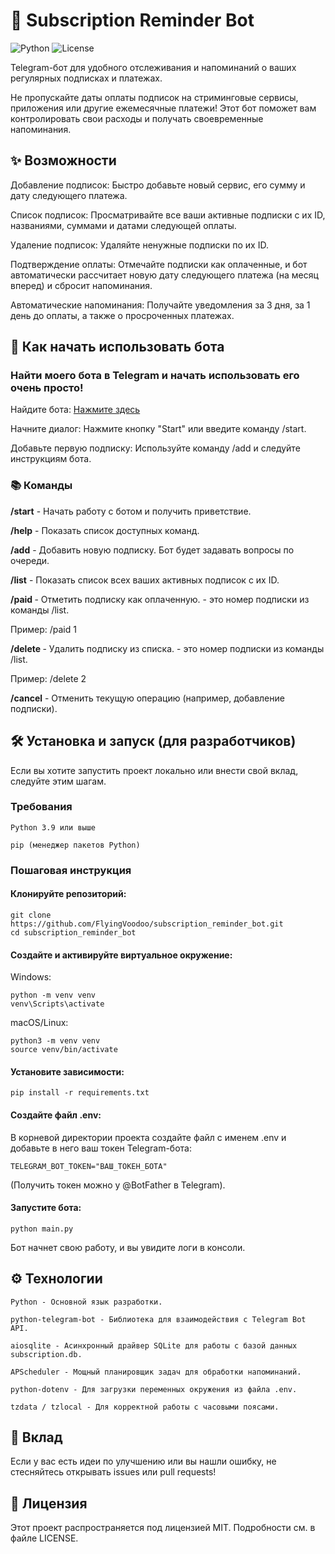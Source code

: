 # **🤖 Subscription Reminder Bot**
![Python](https://img.shields.io/badge/python-3.9+-blue.svg)
![License](https://img.shields.io/badge/license-MIT-green.svg)

Telegram-бот для удобного отслеживания и напоминаний о ваших регулярных подписках и платежах.

Не пропускайте даты оплаты подписок на стриминговые сервисы, приложения или другие ежемесячные платежи! Этот бот поможет вам контролировать свои расходы и получать своевременные напоминания.

## **✨ Возможности**

Добавление подписок: Быстро добавьте новый сервис, его сумму и дату следующего платежа.

Список подписок: Просматривайте все ваши активные подписки с их ID, названиями, суммами и датами следующей оплаты.

Удаление подписок: Удаляйте ненужные подписки по их ID.

Подтверждение оплаты: Отмечайте подписки как оплаченные, и бот автоматически рассчитает новую дату следующего платежа (на месяц вперед) и сбросит напоминания.

Автоматические напоминания: Получайте уведомления за 3 дня, за 1 день до оплаты, а также о просроченных платежах.

## **🚀 Как начать использовать бота**

### **Найти моего бота в Telegram и начать использовать его очень просто!**

Найдите бота: [Нажмите здесь](https://t.me/MySubsReminder_bot)

Начните диалог: Нажмите кнопку "Start" или введите команду /start.

Добавьте первую подписку: Используйте команду /add и следуйте инструкциям бота.

### **📚 Команды**

**/start** - Начать работу с ботом и получить приветствие.

**/help** - Показать список доступных команд.

**/add** - Добавить новую подписку. Бот будет задавать вопросы по очереди.

**/list** - Показать список всех ваших активных подписок с их ID.

**/paid <ID>** - Отметить подписку как оплаченную. <ID> - это номер подписки из команды /list.

  Пример: /paid 1

**/delete <ID>** - Удалить подписку из списка. <ID> - это номер подписки из команды /list.

  Пример: /delete 2

**/cancel** - Отменить текущую операцию (например, добавление подписки).

## **🛠️ Установка и запуск (для разработчиков)**

Если вы хотите запустить проект локально или внести свой вклад, следуйте этим шагам.

### **Требования**

    Python 3.9 или выше

    pip (менеджер пакетов Python)

### **Пошаговая инструкция**

#### **Клонируйте репозиторий:**

    git clone https://github.com/FlyingVoodoo/subscription_reminder_bot.git
    cd subscription_reminder_bot

#### **Создайте и активируйте виртуальное окружение:**

Windows:

    python -m venv venv
    venv\Scripts\activate

macOS/Linux:

    python3 -m venv venv
    source venv/bin/activate

#### **Установите зависимости:**

    pip install -r requirements.txt

#### **Создайте файл .env:**
В корневой директории проекта создайте файл с именем .env и добавьте в него ваш токен Telegram-бота:

    TELEGRAM_BOT_TOKEN="ВАШ_ТОКЕН_БОТА"

(Получить токен можно у @BotFather в Telegram).

#### **Запустите бота:**

    python main.py

Бот начнет свою работу, и вы увидите логи в консоли.

## **⚙️ Технологии**

    Python - Основной язык разработки.

    python-telegram-bot - Библиотека для взаимодействия с Telegram Bot API.

    aiosqlite - Асинхронный драйвер SQLite для работы с базой данных subscription.db.

    APScheduler - Мощный планировщик задач для обработки напоминаний.

    python-dotenv - Для загрузки переменных окружения из файла .env.

    tzdata / tzlocal - Для корректной работы с часовыми поясами.

## **🤝 Вклад**

Если у вас есть идеи по улучшению или вы нашли ошибку, не стесняйтесь открывать issues или pull requests!

## **📄 Лицензия**

Этот проект распространяется под лицензией MIT. Подробности см. в файле LICENSE.